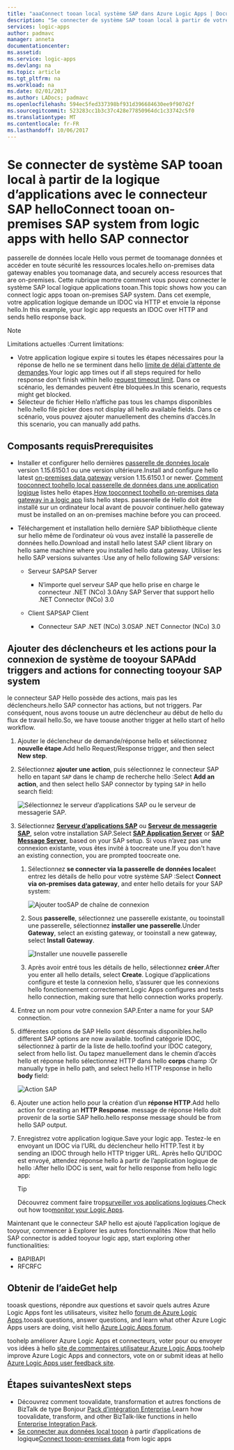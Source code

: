 ```yaml
---
title: "aaaConnect tooan local système SAP dans Azure Logic Apps | Documents Microsoft"
description: "Se connecter de système SAP tooan local à partir de votre flux de travail application logique via la passerelle de données locale hello"
services: logic-apps
author: padmavc
manager: anneta
documentationcenter: 
ms.assetid: 
ms.service: logic-apps
ms.devlang: na
ms.topic: article
ms.tgt_pltfrm: na
ms.workload: na
ms.date: 02/01/2017
ms.author: LADocs; padmavc
ms.openlocfilehash: 594ec5fed337398bf931d396684630ee9f907d2f
ms.sourcegitcommit: 523283cc1b3c37c428e77850964dc1c33742c5f0
ms.translationtype: MT
ms.contentlocale: fr-FR
ms.lasthandoff: 10/06/2017
---
```

# <a name="connect-tooan-on-premises-sap-system-from-logic-apps-with-hello-sap-connector"></a><span data-ttu-id="36321-103">Se connecter de système SAP tooan local à partir de la logique d’applications avec le connecteur SAP hello</span><span class="sxs-lookup"><span data-stu-id="36321-103">Connect tooan on-premises SAP system from logic apps with hello SAP connector</span></span> 

<span data-ttu-id="36321-104">passerelle de données locale Hello vous permet de toomanage données et accéder en toute sécurité les ressources locales.</span><span class="sxs-lookup"><span data-stu-id="36321-104">hello on-premises data gateway enables you toomanage data, and securely access resources that are on-premises.</span></span> <span data-ttu-id="36321-105">Cette rubrique montre comment vous pouvez connecter le système SAP local logique applications tooan.</span><span class="sxs-lookup"><span data-stu-id="36321-105">This topic shows how you can connect logic apps tooan on-premises SAP system.</span></span> <span data-ttu-id="36321-106">Dans cet exemple, votre application logique demande un IDOC via HTTP et envoie la réponse hello.</span><span class="sxs-lookup"><span data-stu-id="36321-106">In this example, your logic app requests an IDOC over HTTP and sends hello response back.</span></span>    

> [!NOTE]
> <span data-ttu-id="36321-107">Limitations actuelles :</span><span class="sxs-lookup"><span data-stu-id="36321-107">Current limitations:</span></span> 
> - <span data-ttu-id="36321-108">Votre application logique expire si toutes les étapes nécessaires pour la réponse de hello ne se terminent dans hello [limite de délai d’attente de demandes](./logic-apps-limits-and-config.md).</span><span class="sxs-lookup"><span data-stu-id="36321-108">Your logic app times out if all steps required for hello response don't finish within hello [request timeout limit](./logic-apps-limits-and-config.md).</span></span> <span data-ttu-id="36321-109">Dans ce scénario, les demandes peuvent être bloquées.</span><span class="sxs-lookup"><span data-stu-id="36321-109">In this scenario, requests might get blocked.</span></span> 
> - <span data-ttu-id="36321-110">Sélecteur de fichier Hello n’affiche pas tous les champs disponibles hello.</span><span class="sxs-lookup"><span data-stu-id="36321-110">hello file picker does not display all hello available fields.</span></span> <span data-ttu-id="36321-111">Dans ce scénario, vous pouvez ajouter manuellement des chemins d’accès.</span><span class="sxs-lookup"><span data-stu-id="36321-111">In this scenario, you can manually add paths.</span></span>

## <a name="prerequisites"></a><span data-ttu-id="36321-112">Composants requis</span><span class="sxs-lookup"><span data-stu-id="36321-112">Prerequisites</span></span>

- <span data-ttu-id="36321-113">Installer et configurer hello dernières [passerelle de données locale](https://www.microsoft.com/download/details.aspx?id=53127) version 1.15.6150.1 ou une version ultérieure.</span><span class="sxs-lookup"><span data-stu-id="36321-113">Install and configure hello latest [on-premises data gateway](https://www.microsoft.com/download/details.aspx?id=53127) version 1.15.6150.1 or newer.</span></span> <span data-ttu-id="36321-114">[Comment tooconnect toohello local passerelle de données dans une application logique](http://aka.ms/logicapps-gateway) listes hello étapes.</span><span class="sxs-lookup"><span data-stu-id="36321-114">[How tooconnect toohello on-premises data gateway in a logic app](http://aka.ms/logicapps-gateway) lists hello steps.</span></span> <span data-ttu-id="36321-115">passerelle de Hello doit être installé sur un ordinateur local avant de pouvoir continuer.</span><span class="sxs-lookup"><span data-stu-id="36321-115">hello gateway must be installed on an on-premises machine before you can proceed.</span></span>

- <span data-ttu-id="36321-116">Téléchargement et installation hello dernière SAP bibliothèque cliente sur hello même de l’ordinateur où vous avez installé la passerelle de données hello.</span><span class="sxs-lookup"><span data-stu-id="36321-116">Download and install hello latest SAP client library on hello same machine where you installed hello data gateway.</span></span> <span data-ttu-id="36321-117">Utiliser les hello SAP versions suivantes :</span><span class="sxs-lookup"><span data-stu-id="36321-117">Use any of hello following SAP versions:</span></span> 
    - <span data-ttu-id="36321-118">Serveur SAP</span><span class="sxs-lookup"><span data-stu-id="36321-118">SAP Server</span></span>
        - <span data-ttu-id="36321-119">N’importe quel serveur SAP que hello prise en charge le connecteur .NET (NCo) 3.0</span><span class="sxs-lookup"><span data-stu-id="36321-119">Any SAP Server that support hello .NET Connector (NCo) 3.0</span></span>
 
    - <span data-ttu-id="36321-120">Client SAP</span><span class="sxs-lookup"><span data-stu-id="36321-120">SAP Client</span></span>
        - <span data-ttu-id="36321-121">Connecteur SAP .NET (NCo) 3.0</span><span class="sxs-lookup"><span data-stu-id="36321-121">SAP .NET Connector (NCo) 3.0</span></span>

## <a name="add-triggers-and-actions-for-connecting-tooyour-sap-system"></a><span data-ttu-id="36321-122">Ajouter des déclencheurs et les actions pour la connexion de système de tooyour SAP</span><span class="sxs-lookup"><span data-stu-id="36321-122">Add triggers and actions for connecting tooyour SAP system</span></span>

<span data-ttu-id="36321-123">le connecteur SAP Hello possède des actions, mais pas les déclencheurs.</span><span class="sxs-lookup"><span data-stu-id="36321-123">hello SAP connector has actions, but not triggers.</span></span> <span data-ttu-id="36321-124">Par conséquent, nous avons toouse un autre déclencheur au début de hello du flux de travail hello.</span><span class="sxs-lookup"><span data-stu-id="36321-124">So, we have toouse another trigger at hello start of hello workflow.</span></span> 

1. <span data-ttu-id="36321-125">Ajouter le déclencheur de demande/réponse hello et sélectionnez **nouvelle étape**.</span><span class="sxs-lookup"><span data-stu-id="36321-125">Add hello Request/Response trigger, and then select **New step**.</span></span>

2. <span data-ttu-id="36321-126">Sélectionnez **ajouter une action**, puis sélectionnez le connecteur SAP hello en tapant `SAP` dans le champ de recherche hello :</span><span class="sxs-lookup"><span data-stu-id="36321-126">Select **Add an action**, and then select hello SAP connector by typing `SAP` in hello search field:</span></span>    

     ![Sélectionnez le serveur d’applications SAP ou le serveur de messagerie SAP.](media/logic-apps-using-sap-connector/sap-action.png)

3. <span data-ttu-id="36321-128">Sélectionnez [**Serveur d’applications SAP**](https://wiki.scn.sap.com/wiki/display/ABAP/ABAP+Application+Server) ou [**Serveur de messagerie SAP**](http://help.sap.com/saphelp_nw70/helpdata/en/40/c235c15ab7468bb31599cc759179ef/frameset.htm), selon votre installation SAP.</span><span class="sxs-lookup"><span data-stu-id="36321-128">Select [**SAP Application Server**](https://wiki.scn.sap.com/wiki/display/ABAP/ABAP+Application+Server) or [**SAP Message Server**](http://help.sap.com/saphelp_nw70/helpdata/en/40/c235c15ab7468bb31599cc759179ef/frameset.htm), based on your SAP setup.</span></span> <span data-ttu-id="36321-129">Si vous n’avez pas une connexion existante, vous êtes invité à toocreate une.</span><span class="sxs-lookup"><span data-stu-id="36321-129">If you don't have an existing connection, you are prompted toocreate one.</span></span>

   1. <span data-ttu-id="36321-130">Sélectionnez **se connecter via la passerelle de données locale**et entrez les détails de hello pour votre système SAP :</span><span class="sxs-lookup"><span data-stu-id="36321-130">Select **Connect via on-premises data gateway**, and enter hello details for your SAP system:</span></span>   

       ![Ajouter tooSAP de chaîne de connexion](media/logic-apps-using-sap-connector/picture2.png)  

   2. <span data-ttu-id="36321-132">Sous **passerelle**, sélectionnez une passerelle existante, ou tooinstall une passerelle, sélectionnez **installer une passerelle**.</span><span class="sxs-lookup"><span data-stu-id="36321-132">Under **Gateway**, select an existing gateway, or tooinstall a new gateway, select **Install Gateway**.</span></span>

        ![Installer une nouvelle passerelle](media/logic-apps-using-sap-connector/install-gateway.png)
  
   3. <span data-ttu-id="36321-134">Après avoir entré tous les détails de hello, sélectionnez **créer**.</span><span class="sxs-lookup"><span data-stu-id="36321-134">After you enter all hello details, select **Create**.</span></span> 
   <span data-ttu-id="36321-135">Logique d’applications configure et teste la connexion hello, s’assurer que les connexions hello fonctionnement correctement.</span><span class="sxs-lookup"><span data-stu-id="36321-135">Logic Apps configures and tests hello connection, making sure that hello connection works properly.</span></span>

4. <span data-ttu-id="36321-136">Entrez un nom pour votre connexion SAP.</span><span class="sxs-lookup"><span data-stu-id="36321-136">Enter a name for your SAP connection.</span></span>

5. <span data-ttu-id="36321-137">différentes options de SAP Hello sont désormais disponibles.</span><span class="sxs-lookup"><span data-stu-id="36321-137">hello different SAP options are now available.</span></span> <span data-ttu-id="36321-138">toofind catégorie IDOC, sélectionnez à partir de la liste de hello.</span><span class="sxs-lookup"><span data-stu-id="36321-138">toofind your IDOC category, select from hello list.</span></span> <span data-ttu-id="36321-139">Ou tapez manuellement dans le chemin d’accès hello et réponse hello sélectionnez HTTP dans hello **corps** champ :</span><span class="sxs-lookup"><span data-stu-id="36321-139">Or manually type in hello path, and select hello HTTP response in hello **body** field:</span></span>

     ![Action SAP](media/logic-apps-using-sap-connector/picture3.png)

6. <span data-ttu-id="36321-141">Ajouter une action hello pour la création d’un **réponse HTTP**.</span><span class="sxs-lookup"><span data-stu-id="36321-141">Add hello action for creating an **HTTP Response**.</span></span> <span data-ttu-id="36321-142">message de réponse Hello doit provenir de la sortie SAP hello.</span><span class="sxs-lookup"><span data-stu-id="36321-142">hello response message should be from hello SAP output.</span></span>

7. <span data-ttu-id="36321-143">Enregistrez votre application logique.</span><span class="sxs-lookup"><span data-stu-id="36321-143">Save your logic app.</span></span> <span data-ttu-id="36321-144">Testez-le en envoyant un IDOC via l’URL du déclencheur hello HTTP.</span><span class="sxs-lookup"><span data-stu-id="36321-144">Test it by sending an IDOC through hello HTTP trigger URL.</span></span> <span data-ttu-id="36321-145">Après hello QU'IDOC est envoyé, attendez réponse hello à partir de l’application logique de hello :</span><span class="sxs-lookup"><span data-stu-id="36321-145">After hello IDOC is sent, wait for hello response from hello logic app:</span></span>   

     > [!TIP]
     > <span data-ttu-id="36321-146">Découvrez comment faire trop[surveiller vos applications logiques](../logic-apps/logic-apps-monitor-your-logic-apps.md).</span><span class="sxs-lookup"><span data-stu-id="36321-146">Check out how too[monitor your Logic Apps](../logic-apps/logic-apps-monitor-your-logic-apps.md).</span></span>

<span data-ttu-id="36321-147">Maintenant que le connecteur SAP hello est ajouté l’application logique de tooyour, commencer à Explorer les autres fonctionnalités :</span><span class="sxs-lookup"><span data-stu-id="36321-147">Now that hello SAP connector is added tooyour logic app, start exploring other functionalities:</span></span>

- <span data-ttu-id="36321-148">BAPI</span><span class="sxs-lookup"><span data-stu-id="36321-148">BAPI</span></span>
- <span data-ttu-id="36321-149">RFC</span><span class="sxs-lookup"><span data-stu-id="36321-149">RFC</span></span>

## <a name="get-help"></a><span data-ttu-id="36321-150">Obtenir de l’aide</span><span class="sxs-lookup"><span data-stu-id="36321-150">Get help</span></span>

<span data-ttu-id="36321-151">tooask questions, répondre aux questions et savoir quels autres Azure Logic Apps font les utilisateurs, visitez hello [forum de Azure Logic Apps](https://social.msdn.microsoft.com/Forums/en-US/home?forum=azurelogicapps).</span><span class="sxs-lookup"><span data-stu-id="36321-151">tooask questions, answer questions, and learn what other Azure Logic Apps users are doing, visit hello [Azure Logic Apps forum](https://social.msdn.microsoft.com/Forums/en-US/home?forum=azurelogicapps).</span></span>

<span data-ttu-id="36321-152">toohelp améliorer Azure Logic Apps et connecteurs, voter pour ou envoyer vos idées à hello [site de commentaires utilisateur Azure Logic Apps](http://aka.ms/logicapps-wish).</span><span class="sxs-lookup"><span data-stu-id="36321-152">toohelp improve Azure Logic Apps and connectors, vote on or submit ideas at hello [Azure Logic Apps user feedback site](http://aka.ms/logicapps-wish).</span></span>

## <a name="next-steps"></a><span data-ttu-id="36321-153">Étapes suivantes</span><span class="sxs-lookup"><span data-stu-id="36321-153">Next steps</span></span>

- <span data-ttu-id="36321-154">Découvrez comment toovalidate, transformation et autres fonctions de BizTalk de type Bonjour [Pack d’intégration Enterprise](../logic-apps/logic-apps-enterprise-integration-overview.md).</span><span class="sxs-lookup"><span data-stu-id="36321-154">Learn how toovalidate, transform, and other BizTalk-like functions in hello [Enterprise Integration Pack](../logic-apps/logic-apps-enterprise-integration-overview.md).</span></span> 
- <span data-ttu-id="36321-155">[Se connecter aux données local tooon](../logic-apps/logic-apps-gateway-connection.md) à partir d’applications de logique</span><span class="sxs-lookup"><span data-stu-id="36321-155">[Connect tooon-premises data](../logic-apps/logic-apps-gateway-connection.md) from logic apps</span></span>
